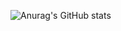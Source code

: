 ![Anurag's GitHub stats](https://github-readme-stats.vercel.app/api?username=thenu-k&show_icons=false&theme=cobalt&title_color=1000c9)
